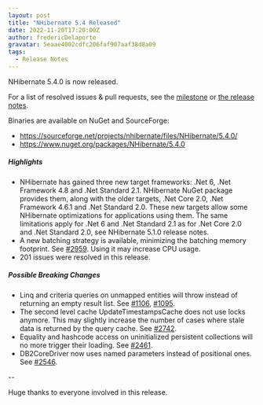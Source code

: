 ```yaml
---
layout: post
title: "NHibernate 5.4 Released"
date: 2022-11-20T17:20:00Z
author: fredericDelaporte
gravatar: 5eaae4002cdfc206faf907aaf38d8a09
tags:
  - Release Notes
---
```

NHibernate 5.4.0 is now released.

For a list of resolved issues & pull requests, see the [milestone](https://github.com/nhibernate/nhibernate-core/milestone/36?closed=1) or [the release notes](https://github.com/nhibernate/nhibernate-core/blob/5.4.0/releasenotes.txt).

Binaries are available on NuGet and SourceForge:
- https://sourceforge.net/projects/nhibernate/files/NHibernate/5.4.0/
- https://www.nuget.org/packages/NHibernate/5.4.0

##### Highlights #####
* NHibernate has gained three new target frameworks: .Net 6, .Net Framework 4.8 and .Net Standard 2.1. NHibernate NuGet package provides them, along with the older targets, .Net Core 2.0, .Net Framework 4.6.1 and .Net Standard 2.0. These new targets allow some NHibernate optimizations for applications using them. The same limitations apply for .Net 6 and .Net Standard 2.1 as for .Net Core 2.0 and .Net Standard 2.0, see NHibernate 5.1.0 release notes.
* A new batching strategy is available, minimizing the batching memory footprint. See [#2959](https://github.com/nhibernate/nhibernate-core/pull/2959). Using it may increase CPU usage.
* 201 issues were resolved in this release.

##### Possible Breaking Changes #####
* Linq and criteria queries on unmapped entities will throw instead of returning an empty result list. See [#1106](https://github.com/nhibernate/nhibernate-core/pull/1106), [#1095](https://github.com/nhibernate/nhibernate-core/pull/1095).
* The second level cache UpdateTimestampsCache does not use locks anymore. This may slightly increase the number of cases where stale data is returned by the query cache. See [#2742](https://github.com/nhibernate/nhibernate-core/pull/2742).
* Equality and hashcode access on uninitialized persistent collections will no more trigger their loading. See [#2461](https://github.com/nhibernate/nhibernate-core/pull/2461).
* DB2CoreDriver now uses named parameters instead of positional ones. See [#2546](https://github.com/nhibernate/nhibernate-core/pull/2546).

--

Huge thanks to everyone involved in this release.
